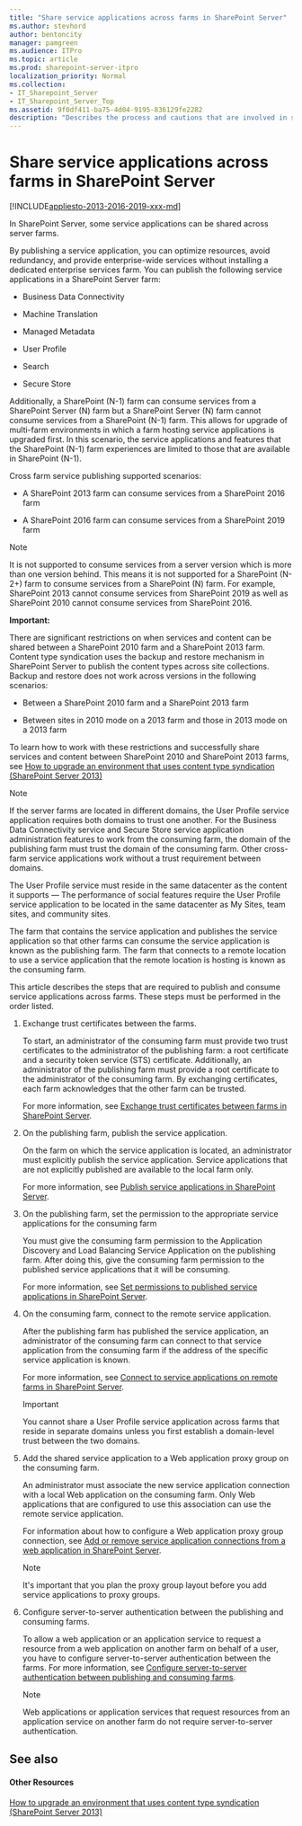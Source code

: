```yaml
---
title: "Share service applications across farms in SharePoint Server"
ms.author: stevhord
author: bentoncity
manager: pamgreen
ms.audience: ITPro
ms.topic: article
ms.prod: sharepoint-server-itpro
localization_priority: Normal
ms.collection:
- IT_Sharepoint_Server
- IT_Sharepoint_Server_Top
ms.assetid: 9f0df411-ba75-4d04-9195-836129fe2282
description: "Describes the process and cautions that are involved in sharing service applications across farms in SharePoint Server."
---
```


# Share service applications across farms in SharePoint Server

[!INCLUDE[appliesto-2013-2016-2019-xxx-md](../includes/appliesto-2013-2016-2019-xxx-md.md)]
  
In SharePoint Server, some service applications can be shared across server farms.
  
By publishing a service application, you can optimize resources, avoid redundancy, and provide enterprise-wide services without installing a dedicated enterprise services farm. You can publish the following service applications in a SharePoint Server farm:
  
- Business Data Connectivity
    
- Machine Translation
    
- Managed Metadata
    
- User Profile
    
- Search
    
- Secure Store
    
Additionally, a SharePoint (N-1) farm can consume services from a SharePoint Server (N) farm but a SharePoint Server (N) farm cannot consume services from a SharePoint (N-1) farm. This allows for upgrade of multi-farm environments in which a farm hosting service applications is upgraded first. In this scenario, the service applications and features that the SharePoint (N-1) farm experiences are limited to those that are available in SharePoint (N-1).

Cross farm service publishing supported scenarios:

- A SharePoint 2013 farm can consume services from a SharePoint 2016 farm

- A SharePoint 2016 farm can consume services from a SharePoint 2019 farm

> [!NOTE]
> It is not supported to consume services from a server version which is more than one version behind. This means it is not supported for a SharePoint (N-2+) farm to consume services from a SharePoint (N) farm. For example, SharePoint 2013 cannot consume services from SharePoint 2019 as well as SharePoint 2010 cannot consume services from SharePoint 2016.

 **Important:**
  
There are significant restrictions on when services and content can be shared between a SharePoint 2010 farm and a SharePoint 2013 farm. Content type syndication uses the backup and restore mechanism in SharePoint Server to publish the content types across site collections. Backup and restore does not work across versions in the following scenarios:
  
- Between a SharePoint 2010 farm and a SharePoint 2013 farm
    
- Between sites in 2010 mode on a 2013 farm and those in 2013 mode on a 2013 farm
    
To learn how to work with these restrictions and successfully share services and content between SharePoint 2010 and SharePoint 2013 farms, see [How to upgrade an environment that uses content type syndication (SharePoint Server 2013)](https://docs.microsoft.com/en-us/SharePoint/upgrade-and-update/how-to-upgrade-an-environment-that-uses-content-type-syndication-sharepoint-serv)
  
> [!NOTE]
> If the server farms are located in different domains, the User Profile service application requires both domains to trust one another. For the Business Data Connectivity service and Secure Store service application administration features to work from the consuming farm, the domain of the publishing farm must trust the domain of the consuming farm. Other cross-farm service applications work without a trust requirement between domains. 
  
The User Profile service must reside in the same datacenter as the content it supports — The performance of social features require the User Profile service application to be located in the same datacenter as My Sites, team sites, and community sites.
  
The farm that contains the service application and publishes the service application so that other farms can consume the service application is known as the publishing farm. The farm that connects to a remote location to use a service application that the remote location is hosting is known as the consuming farm. 
  
This article describes the steps that are required to publish and consume service applications across farms. These steps must be performed in the order listed.
  
1. Exchange trust certificates between the farms.
    
    To start, an administrator of the consuming farm must provide two trust certificates to the administrator of the publishing farm: a root certificate and a security token service (STS) certificate. Additionally, an administrator of the publishing farm must provide a root certificate to the administrator of the consuming farm. By exchanging certificates, each farm acknowledges that the other farm can be trusted. 
    
    For more information, see [Exchange trust certificates between farms in SharePoint Server](exchange-trust-certificates-between-farms.md).
    
2. On the publishing farm, publish the service application.
    
    On the farm on which the service application is located, an administrator must explicitly publish the service application. Service applications that are not explicitly published are available to the local farm only.
    
    For more information, see [Publish service applications in SharePoint Server](publish-a-service-application.md).
    
3. On the publishing farm, set the permission to the appropriate service applications for the consuming farm
    
    You must give the consuming farm permission to the Application Discovery and Load Balancing Service Application on the publishing farm. After doing this, give the consuming farm permission to the published service applications that it will be consuming.
    
    For more information, see [Set permissions to published service applications in SharePoint Server](set-permission-to-a-published-service-application.md).
    
4. On the consuming farm, connect to the remote service application.
    
    After the publishing farm has published the service application, an administrator of the consuming farm can connect to that service application from the consuming farm if the address of the specific service application is known. 
    
    For more information, see [Connect to service applications on remote farms in SharePoint Server](connect-to-a-service-application-on-a-remote-farm.md).
    
    > [!IMPORTANT]
    > You cannot share a User Profile service application across farms that reside in separate domains unless you first establish a domain-level trust between the two domains. 
  
5. Add the shared service application to a Web application proxy group on the consuming farm.
    
    An administrator must associate the new service application connection with a local Web application on the consuming farm. Only Web applications that are configured to use this association can use the remote service application. 
    
    For information about how to configure a Web application proxy group connection, see [Add or remove service application connections from a web application in SharePoint Server](add-or-remove-a-service-application-connection-to-a-web-application.md).
    
    > [!NOTE]
    > It's important that you plan the proxy group layout before you add service applications to proxy groups. 
  
6. Configure server-to-server authentication between the publishing and consuming farms.
    
    To allow a web application or an application service to request a resource from a web application on another farm on behalf of a user, you have to configure server-to-server authentication between the farms. For more information, see [Configure server-to-server authentication between publishing and consuming farms](configure-server-to-server-authentication-in-sharepoint.md).
    
    > [!NOTE]
    > Web applications or application services that request resources from an application service on another farm do not require server-to-server authentication. 
  
## See also

#### Other Resources

[How to upgrade an environment that uses content type syndication (SharePoint Server 2013)](../upgrade-and-update/how-to-upgrade-an-environment-that-uses-content-type-syndication-sharepoint-serv.md)


